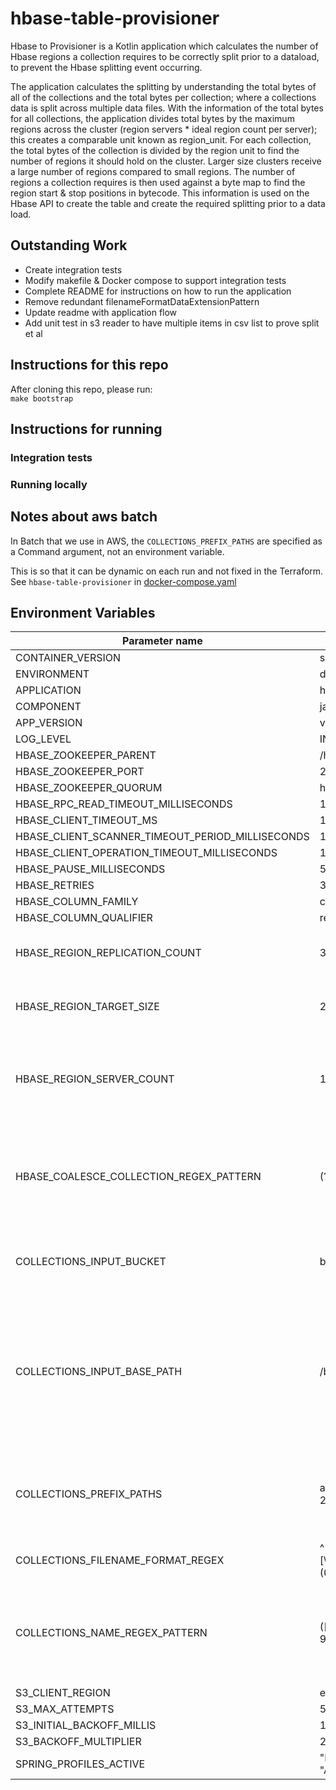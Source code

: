 # hbase-table-provisioner

Hbase to Provisioner is a Kotlin application which calculates the number of Hbase regions a collection requires to be correctly split prior to a dataload, to prevent the Hbase splitting event occurring.

The application calculates the splitting by understanding the total bytes of all of the collections and the total bytes per collection; where a collections data is split across multiple data files.
With the information of the total bytes for all collections, the application divides total bytes by the maximum regions across the cluster (region servers * ideal region count per server); this creates a comparable unit known as region_unit.
For each collection, the total bytes of the collection is divided by the region unit to find the number of regions it should hold on the cluster. Larger size clusters receive a large number of regions compared to small regions.
The number of regions a collection requires is then used against a byte map to find the region start & stop positions in bytecode. This information is used on the Hbase API to create the table and create the required splitting prior to a data load.

## Outstanding Work
- Create integration tests
- Modify makefile & Docker compose to support integration tests
- Complete README for instructions on how to run the application
- Remove redundant filenameFormatDataExtensionPattern
- Update readme with application flow
- Add unit test in s3 reader to have multiple items in csv list to prove split et al

## Instructions for this repo

After cloning this repo, please run:  
`make bootstrap`

## Instructions for running

### Integration tests

### Running locally

## Notes about aws batch

In Batch that we use in AWS, the `COLLECTIONS_PREFIX_PATHS` are specified as a Command argument, not an environment variable.

This is so that it can be dynamic on each run and not fixed in the Terraform.
See `hbase-table-provisioner` in [docker-compose.yaml](docker-compose.yaml)

## Environment Variables

| Parameter name                                   | Sample Value               | Further info |
|--------------------------------------------------|----------------------------|------------- |
| CONTAINER_VERSION                                | sha:12345                  | - |
| ENVIRONMENT                                      | development                | - |
| APPLICATION                                      | h-t-p                      | - |
| COMPONENT                                        | jar-file                   | - |
| APP_VERSION                                      | v0.1.2                     | - |
| LOG_LEVEL                                        | INFO                       | - |
| HBASE_ZOOKEEPER_PARENT                           | /hbase                     | - |
| HBASE_ZOOKEEPER_PORT                             | 2181                       | - |
| HBASE_ZOOKEEPER_QUORUM                           | hbase                      | - |
| HBASE_RPC_READ_TIMEOUT_MILLISECONDS              | 1200                       | - |
| HBASE_CLIENT_TIMEOUT_MS                          | 1200                       | - |
| HBASE_CLIENT_SCANNER_TIMEOUT_PERIOD_MILLISECONDS | 12000                      | - |
| HBASE_CLIENT_OPERATION_TIMEOUT_MILLISECONDS      | 1000                       | - |
| HBASE_PAUSE_MILLISECONDS                         | 50                         | - |
| HBASE_RETRIES                                    | 3                          | - |
| HBASE_COLUMN_FAMILY                              | cf                         | - |
| HBASE_COLUMN_QUALIFIER                           | record                     | - |
| HBASE_REGION_REPLICATION_COUNT                   | 3                          | Replication count per region created in Hbase |
| HBASE_REGION_TARGET_SIZE                         | 200                        | Number of regions per region server to aim for. |
| HBASE_REGION_SERVER_COUNT                        | 150                        | Number of region servers the cluster is using - this value should be input by Terraform |
| HBASE_COALESCE_COLLECTION_REGEX_PATTERN          | (?<database>[\w-]+)\.(?<collection>[\w-]+) | Regex pattern used to split collection-table name of S3 files into two groups for variable setting. |
| COLLECTIONS_INPUT_BUCKET                         | bucket-id                     | Ingest bucket name - this value should be input by Terraform. |
| COLLECTIONS_INPUT_BASE_PATH                      | /business/mongo               | Base path prefix where UC database export files are held. Note: This is not to include the adb, cdb etc prefixes. They should be handed in as collection paths. |
| COLLECTIONS_PREFIX_PATHS                         | adb/2020-06-23,cdb/2020-06-23 | Prefix for exported UC database files. This is the same prefix values used by HDI. |
| COLLECTIONS_FILENAME_FORMAT_REGEX                | ^[\w]+\-[\w]+\/[\w]+\/[\w]+\/\d{4}\-(0?[1-9]|1[012])\-(0?[1-9]|[12][0-9]|3[01])\/[\w-]+\.[\w-]+\.[0-9]+\.json.gz.enc  | Regex pattern that matches the filenames of the data files within the aforementioned S3 location. |
| COLLECTIONS_NAME_REGEX_PATTERN                   | ([-\w]+\.[-.\w]+)\.[0-9]+\.json\.gz\.enc  | Regex pattern that matches the filenames of the data files within the aforementioned S3 location with groups. |
| S3_CLIENT_REGION                                 | eu-west-2                   | - |
| S3_MAX_ATTEMPTS                                  | 5                           | - |
| S3_INITIAL_BACKOFF_MILLIS                        | 1000                        | - |
| S3_BACKOFF_MULTIPLIER                            | 2                           | - |
| SPRING_PROFILES_ACTIVE                           | "LOCAL_S3" or "AWS_S3"      | - |
